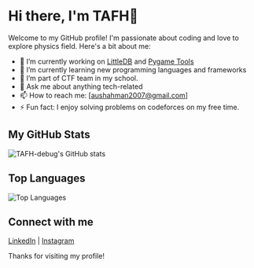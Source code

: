 # Hi there, I'm TAFH👋

Welcome to my GitHub profile! I'm passionate about coding and love to explore physics field. Here's a bit about me:

- 🔭 I’m currently working on [LittleDB](https://github.com/TAFH-debug/LittleDB) and [Pygame Tools](https://github.com/TAFH-debug/pygame_tools_tafh)
- 🌱 I’m currently learning new programming languages and frameworks
- 👯 I’m part of CTF team in my school.
- 💬 Ask me about anything tech-related
- 📫 How to reach me: [aushahman2007@gmail.com]
- ⚡ Fun fact: I enjoy solving problems on codeforces on my free time.

## My GitHub Stats

![TAFH-debug's GitHub stats](https://github-readme-stats.vercel.app/api?username=TAFH-debug&show_icons=true&theme=radical)

## Top Languages

![Top Languages](https://github-readme-stats.vercel.app/api/top-langs/?username=TAFH-debug&layout=compact&theme=radical)

## Connect with me

[LinkedIn](https://www.linkedin.com/in/talim-aushakhman-5a2194225/) | [Instagram](https://www.instagram.com/talimaushakhman/)

Thanks for visiting my profile!
